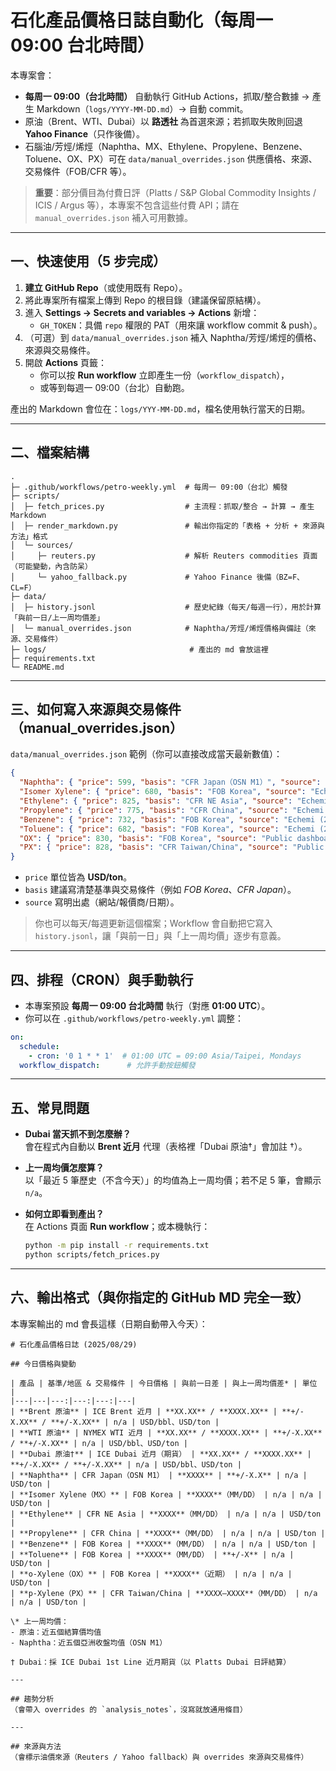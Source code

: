 # 石化產品價格日誌自動化（每周一 09:00 台北時間）

本專案會：
- **每周一 09:00（台北時間）** 自動執行 GitHub Actions，抓取/整合數據 → 產生 Markdown（`logs/YYYY-MM-DD.md`）→ 自動 commit。
- 原油（Brent、WTI、Dubai）以 **路透社** 為首選來源；若抓取失敗則回退 **Yahoo Finance**（只作後備）。
- 石腦油/芳烴/烯烴（Naphtha、MX、Ethylene、Propylene、Benzene、Toluene、OX、PX）可在 `data/manual_overrides.json` 供應價格、來源、交易條件（FOB/CFR 等）。

> **重要**：部分價目為付費日評（Platts / S&P Global Commodity Insights / ICIS / Argus 等），本專案不包含這些付費 API；請在 `manual_overrides.json` 補入可用數據。

---

## 一、快速使用（5 步完成）

1. **建立 GitHub Repo**（或使用既有 Repo）。
2. 將此專案所有檔案上傳到 Repo 的根目錄（建議保留原結構）。
3. 進入 **Settings → Secrets and variables → Actions** 新增：
   - `GH_TOKEN`：具備 `repo` 權限的 PAT（用來讓 workflow commit & push）。
4. （可選）到 `data/manual_overrides.json` 補入 Naphtha/芳烴/烯烴的價格、來源與交易條件。
5. 開啟 **Actions** 頁籤：
   - 你可以按 **Run workflow** 立即產生一份（`workflow_dispatch`），
   - 或等到每週一 09:00（台北）自動跑。

產出的 Markdown 會位在：`logs/YYY-MM-DD.md`，檔名使用執行當天的日期。

---

## 二、檔案結構

```
.
├─ .github/workflows/petro-weekly.yml  # 每周一 09:00（台北）觸發
├─ scripts/
│  ├─ fetch_prices.py                  # 主流程：抓取/整合 → 計算 → 產生 Markdown
│  ├─ render_markdown.py               # 輸出你指定的「表格 + 分析 + 來源與方法」格式
│  └─ sources/
│     ├─ reuters.py                    # 解析 Reuters commodities 頁面（可能變動，內含防呆）
│     └─ yahoo_fallback.py             # Yahoo Finance 後備（BZ=F、CL=F）
├─ data/
│  ├─ history.jsonl                    # 歷史紀錄（每天/每週一行），用於計算「與前一日/上一周均價差」
│  └─ manual_overrides.json            # Naphtha/芳烴/烯烴價格與備註（來源、交易條件）
├─ logs/                                # 產出的 md 會放這裡
├─ requirements.txt
└─ README.md
```

---

## 三、如何寫入來源與交易條件（manual_overrides.json）

`data/manual_overrides.json` 範例（你可以直接改成當天最新數值）：
```json
{
  "Naphtha": { "price": 599, "basis": "CFR Japan（OSN M1）", "source": "Reuters/Refinitiv" },
  "Isomer Xylene": { "price": 680, "basis": "FOB Korea", "source": "Echemi (2025-08-14)" },
  "Ethylene": { "price": 825, "basis": "CFR NE Asia", "source": "Echemi (2025-08-15)" },
  "Propylene": { "price": 775, "basis": "CFR China", "source": "Echemi (2025-08-15)" },
  "Benzene": { "price": 732, "basis": "FOB Korea", "source": "Echemi (2025-08-18)" },
  "Toluene": { "price": 682, "basis": "FOB Korea", "source": "Echemi (2025-08-14)" },
  "OX": { "price": 830, "basis": "FOB Korea", "source": "Public dashboard" },
  "PX": { "price": 828, "basis": "CFR Taiwan/China", "source": "Public report (2025-06-03)" }
}
```

- `price` 單位皆為 **USD/ton**。  
- `basis` 建議寫清楚基準與交易條件（例如 *FOB Korea*、*CFR Japan*）。
- `source` 寫明出處（網站/報價商/日期）。

> 你也可以每天/每週更新這個檔案；Workflow 會自動把它寫入 `history.jsonl`，讓「與前一日」與「上一周均價」逐步有意義。

---

## 四、排程（CRON）與手動執行

- 本專案預設 **每周一 09:00 台北時間** 執行（對應 **01:00 UTC**）。
- 你可以在 `.github/workflows/petro-weekly.yml` 調整：

```yaml
on:
  schedule:
    - cron: '0 1 * * 1'  # 01:00 UTC = 09:00 Asia/Taipei, Mondays
  workflow_dispatch:      # 允許手動按鈕觸發
```

---

## 五、常見問題

- **Dubai 當天抓不到怎麼辦？**  
  會在程式內自動以 **Brent 近月** 代理（表格裡「Dubai 原油†」會加註 †）。

- **上一周均價怎麼算？**  
  以「最近 5 筆歷史（不含今天）」的均值為上一周均價；若不足 5 筆，會顯示 `n/a`。

- **如何立即看到產出？**  
  在 Actions 頁面 **Run workflow**；或本機執行：  
  ```bash
  python -m pip install -r requirements.txt
  python scripts/fetch_prices.py
  ```

---

## 六、輸出格式（與你指定的 GitHub MD 完全一致）

本專案輸出的 md 會長這樣（日期自動帶入今天）：

```
# 石化產品價格日誌 (2025/08/29) 

## 今日價格與變動

| 產品 | 基準/地區 & 交易條件 | 今日價格 | 與前一日差 | 與上一周均價差* | 單位 |
|---|---|---:|---:|---:|---|
| **Brent 原油** | ICE Brent 近月 | **XX.XX** / **XXXX.XX** | **+/-X.XX** / **+/-X.XX** | n/a | USD/bbl、USD/ton |
| **WTI 原油** | NYMEX WTI 近月 | **XX.XX** / **XXXX.XX** | **+/-X.XX** / **+/-X.XX** | n/a | USD/bbl、USD/ton |
| **Dubai 原油†** | ICE Dubai 近月（期貨） | **XX.XX** / **XXXX.XX** | **+/-X.XX** / **+/-X.XX** | n/a | USD/bbl、USD/ton |
| **Naphtha** | CFR Japan（OSN M1） | **XXXX** | **+/-X.X** | n/a | USD/ton |
| **Isomer Xylene（MX）** | FOB Korea | **XXXX**（MM/DD） | n/a | n/a | USD/ton |
| **Ethylene** | CFR NE Asia | **XXXX**（MM/DD） | n/a | n/a | USD/ton |
| **Propylene** | CFR China | **XXXX**（MM/DD） | n/a | n/a | USD/ton |
| **Benzene** | FOB Korea | **XXXX**（MM/DD） | n/a | n/a | USD/ton |
| **Toluene** | FOB Korea | **XXXX**（MM/DD） | **+/-X** | n/a | USD/ton |
| **o-Xylene（OX）** | FOB Korea | **XXXX**（近期） | n/a | n/a | USD/ton |
| **p-Xylene（PX）** | CFR Taiwan/China | **XXXX–XXXX**（MM/DD） | n/a | n/a | USD/ton |

\* 上一周均價：  
- 原油：近五個結算價均值  
- Naphtha：近五個亞洲收盤均值（OSN M1）  

† Dubai：採 ICE Dubai 1st Line 近月期貨（以 Platts Dubai 日評結算）  

---

## 趨勢分析
（會帶入 overrides 的 `analysis_notes`，沒寫就放通用條目）

---

## 來源與方法
（會標示油價來源（Reuters / Yahoo fallback）與 overrides 來源與交易條件）
```
